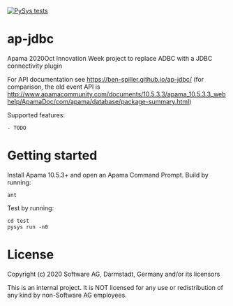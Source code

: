 [![PySys tests](https://github.com/ben-spiller/ap-jdbc/workflows/PySys/badge.svg)](https://github.com/ben-spiller/ap-jdbc/actions)

# ap-jdbc
Apama 2020Oct Innovation Week project to replace ADBC with a JDBC connectivity plugin

For API documentation see https://ben-spiller.github.io/ap-jdbc/ (for comparison, the old event API is http://www.apamacommunity.com/documents/10.5.3.3/apama_10.5.3.3_webhelp/ApamaDoc/com/apama/database/package-summary.html)

Supported features:

	- TODO

# Getting started

Install Apama 10.5.3+ and open an Apama Command Prompt. Build by running:

	ant

Test by running:

	cd test
	pysys run -n0

# License
Copyright (c) 2020 Software AG, Darmstadt, Germany and/or its licensors

This is an internal project. It is NOT licensed for any use or redistribution of any kind by non-Software AG employees.
